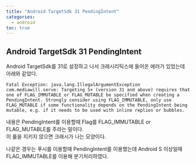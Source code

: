 ```yaml
---
title: "Android TargetSdk 31 PendingIntent"
categories: 
  - android
toc: true
---
```

  
## Android TargetSdk 31 PendingIntent
  
Android TargetSdk를 31로 설정하고 나서 크래시리틱스에 들어온 에러가 있었는데 아래와 같았다.  
  
```
Fatal Exception: java.lang.IllegalArgumentException
com.mediawill.serve: Targeting S+ (version 31 and above) requires that one of FLAG_IMMUTABLE or FLAG_MUTABLE be specified when creating a PendingIntent. Strongly consider using FLAG_IMMUTABLE, only use FLAG_MUTABLE if some functionality depends on the PendingIntent being mutable, e.g. if it needs to be used with inline replies or bubbles.
```
  
내용은 PendingIntent를 이용할때 Flag를 FLAG_IMMUTABLE or FLAG_MUTABLE를 주라는 말이다.  
이 룰을 지키지 않으면 크래시가 나는 모양이다.  
  
나같은 경우는 푸시를 이용할때 PendingIntent를 이용했는데
Android S 이상일때 FLAG_IMMUTABLE를 이용해 분기처리하였다.
